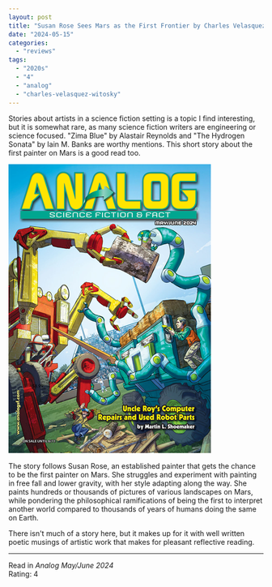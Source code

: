 ```yaml
---
layout: post
title: "Susan Rose Sees Mars as the First Frontier by Charles Velasquez-Witosky"
date: "2024-05-15"
categories:
  - "reviews"
tags:
  - "2020s"
  - "4"
  - "analog"
  - "charles-velasquez-witosky"
---
```


Stories about artists in a science fiction setting is a topic I find interesting, but it is somewhat rare, as many science fiction writers are engineering or science focused. "Zima Blue" by Alastair Reynolds and "The Hydrogen Sonata" by Iain M. Banks are worthy mentions. This short story about the first painter on Mars is a good read too.

![](/assets/images/aff_mayjun2024_400x570.png)

The story follows Susan Rose, an established painter that gets the chance to be the first painter on Mars. She struggles and experiment with painting in free fall and lower gravity, with her style adapting along the way. She paints hundreds or thousands of pictures of various landscapes on Mars, while pondering the philosophical ramifications of being the first to interpret another world compared to thousands of years of humans doing the same on Earth.

There isn't much of a story here, but it makes up for it with well written poetic musings of artistic work that makes for pleasant reflective reading.

* * *

Read in _Analog May/June 2024_\
Rating: 4
